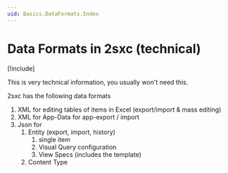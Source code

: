 ```yaml
---
uid: Basics.DataFormats.Index
---
```


# Data Formats in 2sxc (technical)

[!include[](../stack/_shared-float-summary.md)]
<style>.context-box-summary .data-all { visibility: visible; } </style>

This is very technical information, you usually won't need this. 

2sxc has the following data formats

1. XML for editing tables of items in Excel (export/import & mass editing)
1. XML for App-Data for app-export / import
1. Json for
    1. Entity (export, import, history)
        1. single item
        1. Visual Query configuration
        1. View Specs (includes the template)
    1. Content Type
